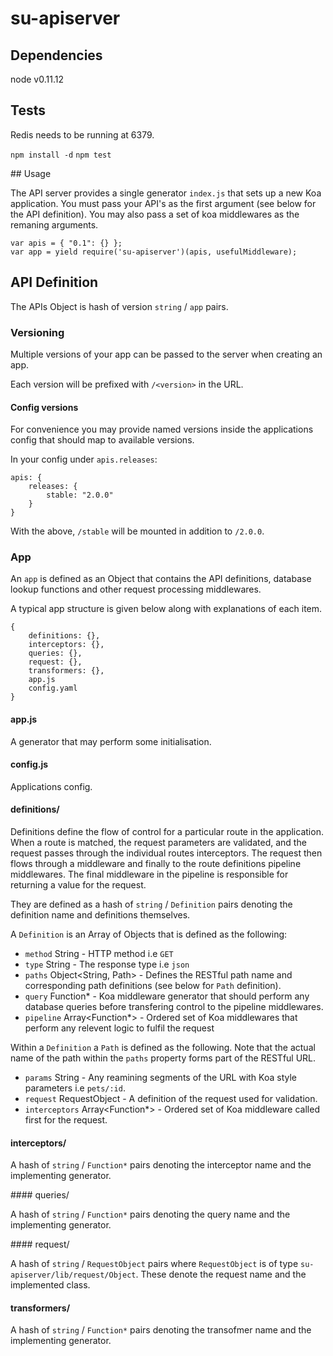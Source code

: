 # su-apiserver

## Dependencies

node v0.11.12

## Tests

Redis needs to be running at 6379.

`npm install -d`
`npm test`

## Usage

The API server provides a single generator `index.js` that sets up a new Koa application.
You must pass your API's as the first argument (see below for the API definition).
You may also pass a set of koa middlewares as the remaning arguments.

```
var apis = { "0.1": {} };
var app = yield require('su-apiserver')(apis, usefulMiddleware);
```

## API Definition

The APIs Object is hash of version `string` / `app` pairs.

### Versioning

Multiple versions of your app can be passed to the server when creating an app.

Each version will be prefixed with `/<version>` in the URL.

#### Config versions

For convenience you may provide named versions inside the applications config that should map to available versions.

In your config under `apis.releases`:

```
apis: {
	releases: {
		stable: "2.0.0"
	}
}
```

With the above, `/stable` will be mounted in addition to `/2.0.0`.

### App

An `app` is defined as an Object that contains the API definitions, database lookup functions and other request processing middlewares.

A typical app structure is given below along with explanations of each item.

```
{
	definitions: {},
	interceptors: {},
	queries: {},
	request: {},
	transformers: {},
	app.js
	config.yaml
}
```

#### app.js

A generator that may perform some initialisation.

#### config.js

Applications config.

#### definitions/

Definitions define the flow of control for a particular route in the application. When a route is matched, the request parameters are validated, and the request passes through the individual routes interceptors. The request then flows through a middleware and finally to the route definitions pipeline middlewares. The final middleware in the pipeline is responsible for returning a value for the request.

They are defined as a hash of `string` / `Definition` pairs denoting the definition name and definitions themselves.

A `Definition` is an Array of Objects that is defined as the following:

* `method` String - HTTP method i.e `GET`
* `type` String - The response type i.e `json`
* `paths` Object<String, Path> - Defines the RESTful path name and corresponding path definitions (see below for `Path` definition).
* `query` Function* - Koa middleware generator that should perform any database queries before transfering control to the pipeline middlewares.
* `pipeline` Array<Function*> - Ordered set of Koa middlewares that perform any relevent logic to fulfil the request

Within a `Definition` a `Path` is defined as the following. Note that the actual name of the path within the `paths` property forms part of the RESTful URL.

* `params` String - Any reamining segments of the URL with Koa style parameters i.e `pets/:id`.
* `request` RequestObject - A definition of the request used for validation.
* `interceptors` Array<Function*> - Ordered set of Koa middleware called first for the request.

#### interceptors/

A hash of `string` / `Function*`  pairs denoting the interceptor name and the implementing generator.

#### queries/

A hash of `string` / `Function*`  pairs denoting the query name and the implementing generator.

#### request/

A hash of `string` / `RequestObject` pairs where `RequestObject` is of type `su-apiserver/lib/request/Object`. These denote the request name and the implemented class.

#### transformers/

A hash of `string` / `Function*`  pairs denoting the transofmer name and the implementing generator.
